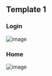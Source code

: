 ## Template 1

### Login
![image](https://user-images.githubusercontent.com/62169971/149717267-1d3d2de6-035b-4cd9-8ed2-4b78d9445009.png)
### Home
![image](https://user-images.githubusercontent.com/62169971/149717281-dce08411-7567-4875-b704-45ede2c1b9a2.png)
